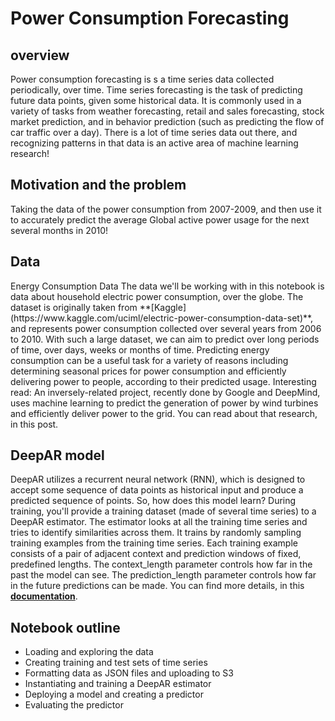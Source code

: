 <h1>Power Consumption Forecasting </h1>

<h2>overview</h2>	 

Power consumption forecasting is s a time series data collected periodically, over time. Time series forecasting is the task of predicting future data points, given some historical data. It is commonly used in a variety of tasks from weather forecasting, retail and sales forecasting, stock market prediction, and in behavior prediction (such as predicting the flow of car traffic over a day). There is a lot of time series data out there, and recognizing patterns in that data is an active area of machine learning research!
<h2>Motivation and the problem</h2>	 

Taking the data of the power consumption from 2007-2009, and then use it to accurately predict the average Global active power usage for the next several months in 2010!

<h2>Data</h2>	 
Energy Consumption Data
The data we'll be working with in this notebook is data about household electric power consumption, over the globe. The dataset is originally taken from **[Kaggle](https://www.kaggle.com/uciml/electric-power-consumption-data-set)**, and represents power consumption collected over several years from 2006 to 2010. With such a large dataset, we can aim to predict over long periods of time, over days, weeks or months of time. Predicting energy consumption can be a useful task for a variety of reasons including determining seasonal prices for power consumption and efficiently delivering power to people, according to their predicted usage.
Interesting read: An inversely-related project, recently done by Google and DeepMind, uses machine learning to predict the generation of power by wind turbines and efficiently deliver power to the grid. You can read about that research, in this post.

<h2> DeepAR model</h2>

DeepAR utilizes a recurrent neural network (RNN), which is designed to accept some sequence of data points as historical input and produce a predicted sequence of points. So, how does this model learn?
During training, you'll provide a training dataset (made of several time series) to a DeepAR estimator. The estimator looks at all the training time series and tries to identify similarities across them. It trains by randomly sampling training examples from the training time series.
Each training example consists of a pair of adjacent context and prediction windows of fixed, predefined lengths.
The context_length parameter controls how far in the past the model can see.
The prediction_length parameter controls how far in the future predictions can be made.
You can find more details, in this **[documentation](https://docs.aws.amazon.com/sagemaker/latest/dg/deepar_how-it-works.html)**.

<h2>Notebook outline</h2>	 

* Loading and exploring the data
* Creating training and test sets of time series
* Formatting data as JSON files and uploading to S3
* Instantiating and training a DeepAR estimator
* Deploying a model and creating a predictor
* Evaluating the predictor
